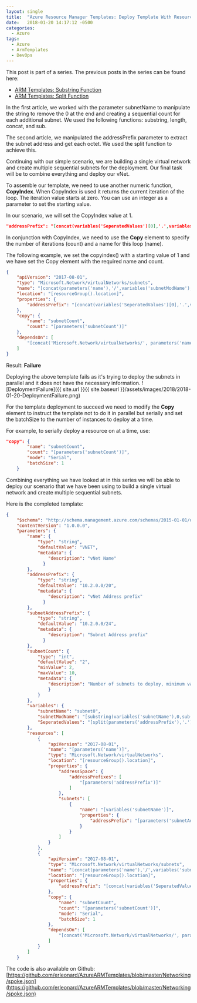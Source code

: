 ```yaml
---
layout: single
title:  "Azure Resource Manager Templates: Deploy Template With Resource Functions"
date:   2018-01-20 14:17:12 -0500
categories:
  - Azure
tags:
  - Azure
  - ArmTemplates
  - DevOps
---
```


This post is part of a series. The previous posts in the series can be found here: 
 - [ARM Templates: Substring Function](http://erleonard.me/azure/AzureARMTemplates-SubstringFunction/)
 - [ARM Templates: Split Function](http://erleonard.me/azure/AzureARMTemplates-SplitFunction/)

 In the first article, we worked with the parameter subnetName to manipulate the string to remove the 0 at the end and creating a sequential count for each additional subnet. We used the following functions: substring, length, concat, and sub.

The second article, we manipulated the addressPrefix parameter to extract the subnet address and get each octet. We used the split function to achieve this.

Continuing with our simple scenario, we are building a single virtual network and create multiple sequential subnets for the deployment. Our final task will be to combine everything and deploy our vNet.

To assemble our template, we need to use another numeric function, **CopyIndex**. When CopyIndex is used it returns the current iteration of the loop. The iteration value starts at zero. You can use an integer as a parameter to set the starting value.

In our scenario, we will set the CopyIndex value at 1.

```json
"addressPrefix": "[concat(variables('SeperatedValues')[0],'.',variables('SeperatedValues')[1],'.', copyIndex(1),'.0/24')]"
```

In conjunction  with CopyIndex, we need to use the **Copy** element to specify the number of iterations (count) and a name for this loop (name).

The following example, we set the copyindex() with a starting value of 1 and we have set the Copy element with the required name and count.

```json
{
    "apiVersion": "2017-08-01",
    "type": "Microsoft.Network/virtualNetworks/subnets",
    "name": "[concat(parameters('name'),'/',variables('subnetModName'),copyindex(1))]",
    "location": "[resourceGroup().location]",
    "properties": {
        "addressPrefix": "[concat(variables('SeperatedValues')[0],'.',variables('SeperatedValues')[1],'.', copyIndex(1),'.0/24')]"
    },
    "copy": {
        "name": "subnetCount",
        "count": "[parameters('subnetCount')]"
    },
    "dependsOn": [
        "[concat('Microsoft.Network/virtualNetworks/', parameters('name'))]"
    ]
}
```
Result: **Failure**

Deploying the above template fails as it's trying to deploy the subnets in parallel and it does not have the necessary information.
![DeploymentFailure]({{ site.url }}{{ site.baseurl }}/assets/images/2018/2018-01-20-DeploymentFailure.png)

For the template deployment to succeed we need to modify the **Copy** element to instruct the template not to do it in parallel but serially and set the batchSize to the number of instances to deploy at a time.

For example, to serially deploy a resource on at a time, use:
```json
"copy": {
        "name": "subnetCount",
        "count": "[parameters('subnetCount')]",
        "mode": "Serial",
        "batchSize": 1
    }
```

Combining everything we have looked at in this series we will be able to deploy our scenario that we have been using to build a single virtual network and create multiple sequential subnets.

Here is the completed template:

```json
{
    "$schema": "http://schema.management.azure.com/schemas/2015-01-01/deploymentTemplate.json#",
    "contentVersion": "1.0.0.0",
    "parameters": {
        "name": {
            "type": "string",
            "defaultValue": "VNET",
            "metadata": {
                "description": "vNet Name"
              }
        },
        "addressPrefix": {
            "type": "string",
            "defaultValue": "10.2.0.0/20",
            "metadata": {
                "description": "vNet Address prefix"
              }
        },
        "subnetAddressPrefix": {
            "type": "string",
            "defaultValue": "10.2.0.0/24",
            "metadata": {
                "description": "Subnet Address prefix"
              }
        },
        "subnetCount": {
            "type": "int",
            "defaultValue": "2",
            "minValue": 2,
            "maxValue": 10,
            "metadata": {
                "description": "Number of subnets to deploy, minimum value of 2 and max of 10."
                }
            }
        },
        "variables": {
            "subnetName": "subnet0",
            "subnetModName": "[substring(variables('subnetName'),0,sub(length(variables('subnetName')), 1))]",
            "SeperatedValues": "[split(parameters('addressPrefix'),'.')]"
        },
        "resources": [
            {
                "apiVersion": "2017-08-01",
                "name": "[parameters('name')]",
                "type": "Microsoft.Network/virtualNetworks",
                "location": "[resourceGroup().location]",
                "properties": {
                    "addressSpace": {
                        "addressPrefixes": [
                            "[parameters('addressPrefix')]"
                        ]
                    },
                    "subnets": [
                        {
                            "name": "[variables('subnetName')]",
                            "properties": {
                                "addressPrefix": "[parameters('subnetAddressPrefix')]"
                            }
                        }
                    ]
                }
            },
            {
                "apiVersion": "2017-08-01",
                "type": "Microsoft.Network/virtualNetworks/subnets",
                "name": "[concat(parameters('name'),'/',variables('subnetModName'),copyindex(1))]",
                "location": "[resourceGroup().location]",
                "properties": {
                    "addressPrefix": "[concat(variables('SeperatedValues')[0],'.',variables('SeperatedValues')[1],'.', copyIndex(1),'.0/24')]"
                },
                "copy": {
                    "name": "subnetCount",
                    "count": "[parameters('subnetCount')]",
                    "mode": "Serial",
                    "batchSize": 1
                },
                "dependsOn": [
                    "[concat('Microsoft.Network/virtualNetworks/', parameters('name'))]"
                ]
            }
        ]
    }
```

The code is also available on Github: [https://github.com/erleonard/AzureARMTemplates/blob/master/Networking/spoke.json](https://github.com/erleonard/AzureARMTemplates/blob/master/Networking/spoke.json)